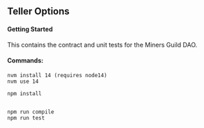 ## Teller Options


#### Getting Started
 
This contains the contract and unit tests for the Miners Guild DAO. 

#### Commands: 
    nvm install 14 (requires node14)
    nvm use 14

    npm install 
    

    npm run compile 
    npm run test 
